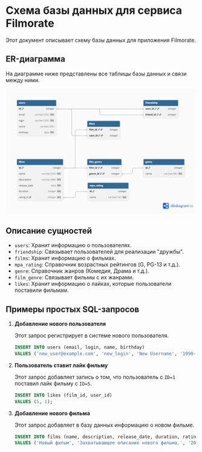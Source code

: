 # Схема базы данных для сервиса Filmorate

Этот документ описывает схему базы данных для приложения Filmorate.

## ER-диаграмма

На диаграмме ниже представлены все таблицы базы данных и связи между ними.

![ER-диаграмма базы данных Filmorate](filmorate_db_diagram.png)

## Описание сущностей

*   `users`: Хранит информацию о пользователях.
*   `friendship`: Связывает пользователей для реализации "дружбы".
*   `films`: Хранит информацию о фильмах.
*   `mpa_rating`: Справочник возрастных рейтингов (G, PG-13 и т.д.).
*   `genre`: Справочник жанров (Комедия, Драма и т.д.).
*   `film_genre`: Связывает фильмы с их жанрами.
*   `likes`: Хранит информацию о лайках, которые пользователи поставили фильмам.

## Примеры простых SQL-запросов

1.  **Добавление нового пользователя**

    Этот запрос регистрирует в системе нового пользователя.

    ```sql
    INSERT INTO users (email, login, name, birthday)
    VALUES ('new_user@example.com', 'new_login', 'New Username', '1990-01-15');
    ```

2.  **Пользователь ставит лайк фильму**

    Этот запрос добавляет запись о том, что пользователь с `ID=1` поставил лайк фильму с `ID=5`.

    ```sql
    INSERT INTO likes (film_id, user_id)
    VALUES (5, 1);
    ```

3.  **Добавление нового фильма**

    Этот запрос добавляет в базу данных информацию о новом фильме.

    ```sql
    INSERT INTO films (name, description, release_date, duration, rating_id)
    VALUES ('Новый фильм', 'Захватывающее описание нового фильма.', '2023-10-26', 120, 3);
    ```
